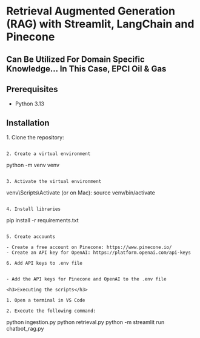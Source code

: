 <h1>Retrieval Augmented Generation (RAG) with Streamlit, LangChain and Pinecone</h1>

<h2>Can Be Utilized For Domain Specific Knowledge... In This Case, EPCI Oil & Gas</h2>


<h2>Prerequisites</h2>
<ul>
  <li>Python 3.13</li>
</ul>

<h2>Installation</h2>
1. Clone the repository:

```

2. Create a virtual environment

```
python -m venv venv
```

3. Activate the virtual environment

```
venv\Scripts\Activate
(or on Mac): source venv/bin/activate
```

4. Install libraries

```
pip install -r requirements.txt
```

5. Create accounts

- Create a free account on Pinecone: https://www.pinecone.io/
- Create an API key for OpenAI: https://platform.openai.com/api-keys

6. Add API keys to .env file


- Add the API keys for Pinecone and OpenAI to the .env file

<h3>Executing the scripts</h3>

1. Open a terminal in VS Code

2. Execute the following command:

```
python ingestion.py
python retrieval.py
python -m streamlit run chatbot_rag.py
```
